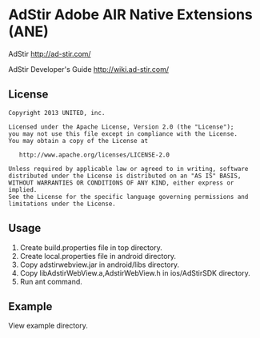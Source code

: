 AdStir Adobe AIR Native Extensions (ANE)
=========================
AdStir
 http://ad-stir.com/

AdStir Developer's Guide
 http://wiki.ad-stir.com/

License
----------------
    Copyright 2013 UNITED, inc.

    Licensed under the Apache License, Version 2.0 (the "License");
    you may not use this file except in compliance with the License.
    You may obtain a copy of the License at

       http://www.apache.org/licenses/LICENSE-2.0

    Unless required by applicable law or agreed to in writing, software
    distributed under the License is distributed on an "AS IS" BASIS,
    WITHOUT WARRANTIES OR CONDITIONS OF ANY KIND, either express or implied.
    See the License for the specific language governing permissions and
    limitations under the License.

Usage
----------------
1. Create build.properties file in top directory.
2. Create local.properties file in android directory.
3. Copy adstirwebview.jar in android/libs directory.
4. Copy libAdstirWebView.a,AdstirWebView.h in ios/AdStirSDK directory.
5. Run ant command.

Example
----------------
View example directory.
